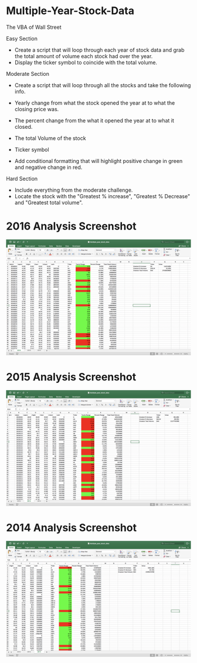 # Multiple-Year-Stock-Data
The VBA of Wall Street

Easy Section

* Create a script that will loop through each year of stock data and grab the total amount of volume each stock had over the year.
* Display the ticker symbol to coincide with the total volume.


Moderate Section

* Create a script that will loop through all the stocks and take the following info.

* Yearly change from what the stock opened the year at to what the closing price was.
* The percent change from the what it opened the year at to what it closed.
* The total Volume of the stock
* Ticker symbol

* Add conditional formatting that will highlight positive change in green and negative change in red.


Hard Section

* Include everything from the moderate challenge.
* Locate the stock with the "Greatest % increase", "Greatest % Decrease" and "Greatest total volume".

# 2016 Analysis Screenshot 
![2016](2016StockData.png)

# 2015 Analysis Screenshot 
![2015](2015StockData.png)

# 2014 Analysis Screenshot 
![2014](2014StockData.png)